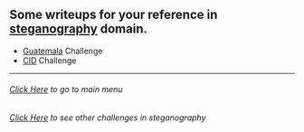 ## Some writeups for your reference in [steganography](https://en.wikipedia.org/wiki/Steganography) domain.

* [Guatemala](http://klsgit-wgcs.github.io/VishwaCTF-2023/writeups/-Challenges/Guatemala) Challenge
* [CID](http://klsgit-wgcs.github.io/VishwaCTF-2023/writeups/-Challenges/cid) Challenge


---------
###### [Click Here](http://klsgit-wgcs.github.io/VishwaCTF-2023) to go to main menu
###### [Click Here](http://klsgit-wgcs.github.io/VishwaCTF-2023/writeups/-Challenges) to see other challenges in *steganography*
